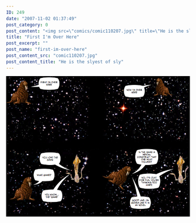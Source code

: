 ```yaml
---
ID: 249
date: "2007-11-02 01:37:49"
post_category: 0
post_content: "<img src=\"comics/comic110207.jpg\" title=\"He is the slyest of sly\" />"
title: "First I'm Over Here"
post_excerpt: ""
post_name: "first-im-over-here"
post_content_src: "comic110207.jpg"
post_content_title: "He is the slyest of sly"
---
```



[![He is the slyest of sly](/comics-hi-res/comic110207.jpg)](/comics-hi-res/comic110207.jpg "He is the slyest of sly")
